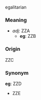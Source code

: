 egalitarian
### Meaning
+ _adj_: ZZA
	+ __eg__: ZZB

### Origin

ZZC

### Synonym

__eg__: ZZD

+ ZZE



